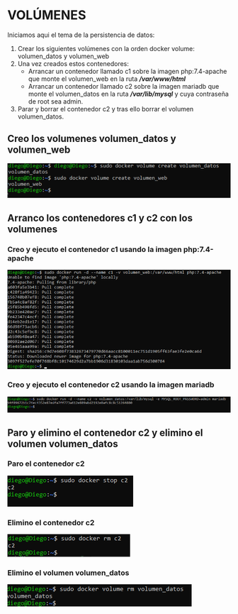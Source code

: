 # VOLÚMENES

Iniciamos aqui el tema de la persistencia de datos:

1. Crear los siguientes volúmenes con la orden docker volume: volumen_datos y volumen_web
2. Una vez creados estos contenedores:
    - Arrancar un contenedor llamado c1 sobre la imagen php:7.4-apache que monte el volumen_web en la ruta ***/var/www/html***
    - Arrancar un contenedor llamado c2 sobre la imagen mariadb que monte el volumen_datos en la ruta ***/var/lib/mysql*** y cuya contraseña de root sea admin.
3. Parar y borrar el contenedor c2 y tras ello borrar el volumen volumen_datos.

## Creo los volumenes volumen_datos y volumen_web
![img](capturas/07.png)

## Arranco los contenedores c1 y c2 con los volumenes

### Creo y ejecuto el contenedor c1 usando la imagen php:7.4-apache
![img](capturas/07a.png)

### Creo y ejecuto el contenedor c2 usando la imagen mariadb
![img](capturas/07b.png)

## Paro y elimino el contenedor c2 y elimino el volumen volumen_datos

### Paro el contenedor c2
![img](capturas/07c.png)

### Elimino el contenedor c2
![img](capturas/07d.png)

### Elimino el volumen volumen_datos
![img](capturas/07e.png)